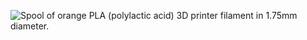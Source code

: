 ﻿![Spool of orange PLA (polylactic acid) 3D printer filament in 1.75mm diameter.](https://m.media-amazon.com/images/I/61yMWWCp66L._AC_SL1000_.jpg)
